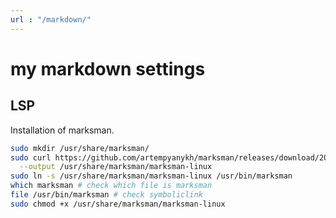```yaml
---
url : "/markdown/"
---
```

# my markdown settings

## LSP

Installation of marksman.

```bash
sudo mkdir /usr/share/marksman/
sudo curl https://github.com/artempyanykh/marksman/releases/download/2022-06-23/marksman-linux \
  --output /usr/share/marksman/marksman-linux
sudo ln -s /usr/share/marksman/marksman-linux /usr/bin/marksman
which marksman # check which file is marksman
file /usr/bin/marksman # check symboliclink
sudo chmod +x /usr/share/marksman/marksman-linux
```
